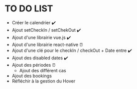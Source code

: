 # TO DO LIST
 
- Créer le calendrier ✔️
- Ajout setCheckIn / setChekOut ✔️
- Ajout d'une librairie vue.js ✔️
- Ajout d'une librairie react-native ⏰
- Ajout d'une clé pour le checkIn / checkOut + Date entre ✔️
- Ajout des disabled dates ✔️
- Ajout des périodes ⏰
  - Ajout des différent cas
- Ajout des bookings
- Réfléchir à la gestion du Hover
